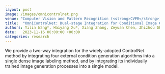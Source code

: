 ```yaml
---
layout: post
image: /images/omnicontrolnet.png
venue: "Computer Vision and Pattern Recognition (<strong>CVPR</strong>), Workshop in Generative Models for Computer Vision"
title:  "OmniControlNet: Dual-stage Integration for Conditional Image Generation"
authors: Yilin Wang*, Haiyang Xu*, Xiang Zhang, Zeyuan Chen, Zhizhou Sha, <strong>Zirui Wang</strong>, Zhuowen Tu
date:   2023-11-16 00:00:00 +00:00
categories: research
---
```

We provide a two-way integration for the widely-adopted ControlNet method by integrating four external condition generation algorithms into a single dense image labeling method, and by integrating its individually trained image generation processes into a single model.